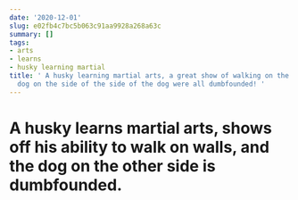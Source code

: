 ```yaml
---
date: '2020-12-01'
slug: e02fb4c7bc5b063c91aa9928a268a63c
summary: []
tags:
- arts
- learns
- husky learning martial
title: ' A husky learning martial arts, a great show of walking on the eaves, the
  dog on the side of the side of the dog were all dumbfounded! '
---
```


 # A husky learns martial arts, shows off his ability to walk on walls, and the dog on the other side is dumbfounded.

 
        